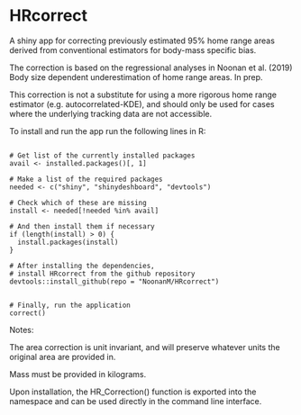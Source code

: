 # HRcorrect
A shiny app for correcting previously estimated 95\% home range areas
derived from conventional estimators for body-mass specific bias.

The correction is based on the regressional analyses in Noonan et al. (2019) Body size dependent underestimation of home range areas. In prep.

This correction is not a substitute for using a more rigorous home range estimator (e.g. autocorrelated-KDE), and should only be used for cases where the underlying tracking data are not accessible.

To install and run the app run the following lines in R:

```{r, echo=FALSE, message=FALSE, warning = FALSE}

# Get list of the currently installed packages
avail <- installed.packages()[, 1]

# Make a list of the required packages
needed <- c("shiny", "shinydeshboard", "devtools")

# Check which of these are missing
install <- needed[!needed %in% avail]

# And then install them if necessary
if (length(install) > 0) {
  install.packages(install)
}

# After installing the dependencies,
# install HRcorrect from the github repository
devtools::install_github(repo = "NoonanM/HRcorrect")


# Finally, run the application
correct()

```

Notes:

The area correction is unit invariant, and will preserve whatever units the original area are provided in.

Mass must be provided in kilograms.

Upon installation, the HR_Correction() function is exported into the namespace and can be used directly in the command line interface.
